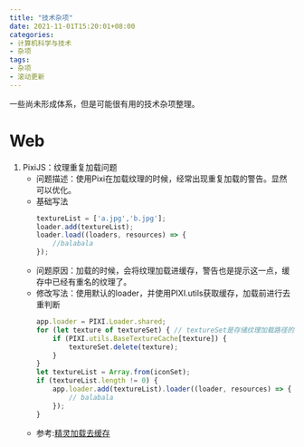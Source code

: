 ```yaml
---
title: "技术杂项"
date: 2021-11-01T15:20:01+08:00
categories:
- 计算机科学与技术
- 杂项
tags:
- 杂项
- 滚动更新
---
```

一些尚未形成体系，但是可能很有用的技术杂项整理。
<!--more-->
# Web
1. PixiJS：纹理重复加载问题
    - 问题描述：使用Pixi在加载纹理的时候，经常出现重复加载的警告。显然可以优化。
    - 基础写法
        ```javascript
        textureList = ['a.jpg','b.jpg'];
        loader.add(textureList);
        loader.load((loaders, resources) => {
            //balabala
        });
        ```
    - 问题原因：加载的时候，会将纹理加载进缓存，警告也是提示这一点，缓存中已经有重名的纹理了。
    - 修改写法：使用默认的loader，并使用PIXI.utils获取缓存，加载前进行去重判断
        ```javascript
        app.loader = PIXI.Loader.shared;
        for (let texture of textureSet) { // textureSet是存储纹理加载路径的集合
            if (PIXI.utils.BaseTextureCache[texture]) {
                textureSet.delete(texture);
            }
        }
        let textureList = Array.from(iconSet);
        if (textureList.length != 0) {
            app.loader.add(textureList).loader((loader, resources) => {
                // balabala
            });
        }
        ```
    - 参考:[精灵加载去缓存](https://segmentfault.com/a/1190000022280843)